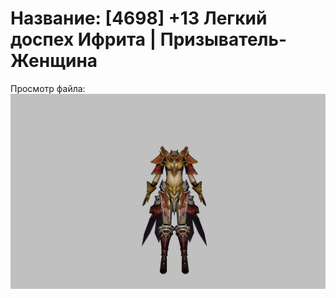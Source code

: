 # Название: [4698] +13 Легкий доспех Ифрита | Призыватель-Женщина

Просмотр файла:
![p090020.png](p090020.png)